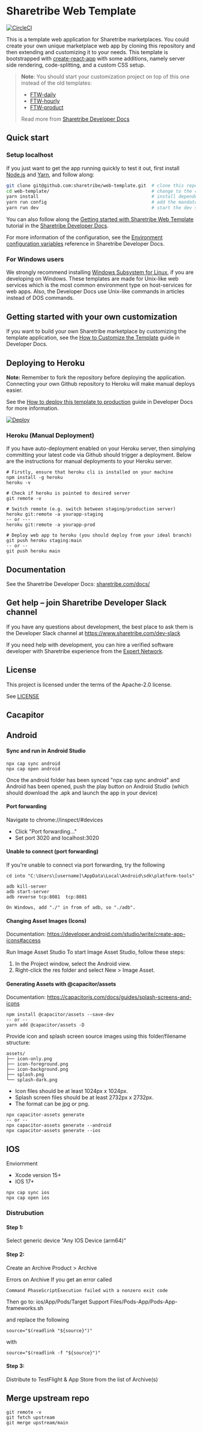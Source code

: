 # Sharetribe Web Template

[![CircleCI](https://circleci.com/gh/sharetribe/web-template.svg?style=svg)](https://circleci.com/gh/sharetribe/web-template)

This is a template web application for Sharetribe marketplaces. You could create your own unique
marketplace web app by cloning this repository and then extending and customizing it to your needs.
This template is bootstrapped with
[create-react-app](https://github.com/facebookincubator/create-react-app) with some additions,
namely server side rendering, code-splitting, and a custom CSS setup.

> **Note**: You should start your customization project on top of this one instead of the old
> templates:
>
> - [FTW-daily](https://github.com/sharetribe/ftw-daily)
> - [FTW-hourly](https://github.com/sharetribe/ftw-hourly)
> - [FTW-product](https://github.com/sharetribe/ftw-hourly)
>
> Read more from
> [Sharetribe Developer Docs](https://www.sharetribe.com/docs/template/sharetribe-web-template/)

## Quick start

### Setup localhost

If you just want to get the app running quickly to test it out, first install
[Node.js](https://nodejs.org/) and [Yarn](https://yarnpkg.com/), and follow along:

```sh
git clone git@github.com:sharetribe/web-template.git  # clone this repository
cd web-template/                                      # change to the cloned directory
yarn install                                          # install dependencies
yarn run config                                       # add the mandatory env vars to your local config
yarn run dev                                          # start the dev server, this will open a browser in localhost:3000
```

You can also follow along the
[Getting started with Sharetribe Web Template](https://www.sharetribe.com/docs/introduction/getting-started-with-web-template/)
tutorial in the [Sharetribe Developer Docs](https://www.sharetribe.com/docs/).

For more information of the configuration, see the
[Environment configuration variables](https://www.sharetribe.com/docs/template/template-env/)
reference in Sharetribe Developer Docs.

### For Windows users

We strongly recommend installing
[Windows Subsystem for Linux](https://docs.microsoft.com/en-us/windows/wsl/about), if you are
developing on Windows. These templates are made for Unix-like web services which is the most common
environment type on host-services for web apps. Also, the Developer Docs use Unix-like commands in
articles instead of DOS commands.

## Getting started with your own customization

If you want to build your own Sharetribe marketplace by customizing the template application, see
the
[How to Customize the Template](https://www.sharetribe.com/docs/template/how-to-customize-template/)
guide in Developer Docs.

## Deploying to Heroku

**Note:** Remember to fork the repository before deploying the application. Connecting your own
Github repository to Heroku will make manual deploys easier.

See the
[How to deploy this template to production](https://www.sharetribe.com/docs/template/how-to-deploy-template-to-production/)
guide in Developer Docs for more information.

[![Deploy](https://www.herokucdn.com/deploy/button.svg)](https://heroku.com/deploy)

### Heroku (Manual Deployment)

If you have auto-deployment enabled on your Heroku server, then simplying committing your latest
code via Github should trigger a deployment. Below are the instructions for manual deployments to
your Heroku server.

```
# Firstly, ensure that heroku cli is installed on your machine
npm install -g heroku
heroku -v

# Check if heroku is pointed to desired server
git remote -v

# Switch remote (e.g. switch between staging/production server)
heroku git:remote -a yourapp-staging
-- or ---
heroku git:remote -a yourapp-prod

# Deploy web app to heroku (you should deploy from your ideal branch)
git push heroku staging:main
-- or --
git push heroku main

```

## Documentation

See the Sharetribe Developer Docs: [sharetribe.com/docs/](https://www.sharetribe.com/docs/)

## Get help – join Sharetribe Developer Slack channel

If you have any questions about development, the best place to ask them is the Developer Slack
channel at https://www.sharetribe.com/dev-slack

If you need help with development, you can hire a verified software developer with Sharetribe
experience from the [Expert Network](https://www.sharetribe.com/experts/).

## License

This project is licensed under the terms of the Apache-2.0 license.

See [LICENSE](LICENSE)

## Cacapitor

## Android

#### Sync and run in Android Studio

```
npx cap sync android
npx cap open android
```

Once the android folder has been synced "npx cap sync android" and Android has been opened, push the
play button on Android Studio (which should download the .apk and launch the app in your device)

#### Port forwarding

Navigate to chrome://inspect/#devices

- Click "Port forwarding..."
- Set port 3020 and localhost:3020

#### Unable to connect (port forwarding)

If you're unable to connect via port forwarding, try the following

```
cd into "C:\Users\[username]\AppData\Local\Android\sdk\platform-tools"

adb kill-server
adb start-server
adb reverse tcp:8081  tcp:8081

On Windows, add "./" in from of adb, so "./adb".
```

#### Changing Asset Images (Icons)

Documentation: https://developer.android.com/studio/write/create-app-icons#access

Run Image Asset Studio To start Image Asset Studio, follow these steps:

1. In the Project window, select the Android view.
2. Right-click the res folder and select New > Image Asset.

#### Generating Assets with @capacitor/assets

Documentation: https://capacitorjs.com/docs/guides/splash-screens-and-icons

```
npm install @capacitor/assets --save-dev
-- or --
yarn add @capacitor/assets -D
```

Provide icon and splash screen source images using this folder/filename structure:

```
assets/
├── icon-only.png
├── icon-foreground.png
├── icon-background.png
├── splash.png
└── splash-dark.png
```

- Icon files should be at least 1024px x 1024px.
- Splash screen files should be at least 2732px x 2732px.
- The format can be jpg or png.

```
npx capacitor-assets generate
-- or --
npx capacitor-assets generate --android
npx capacitor-assets generate --ios
```

## IOS

Enviornment

- Xcode version 15+
- IOS 17+

```
npx cap sync ios
npx cap open ios
```

### Distrubution

#### Step 1:

Select generic device "Any IOS Device (arm64)"

#### Step 2:

Create an Archive Product > Archive

Errors on Archive If you get an error called

```
Command PhaseScriptExecution failed with a nonzero exit code
```

Then go to: ios/App/Pods/Target Support Files/Pods-App/Pods-App-frameworks.sh

and replace the following

```
source="$(readlink "${source}")"
```

with

```
source="$(readlink -f "${source}")"
```

#### Step 3:

Distribute to TestFlight & App Store from the list of Archive(s)

## Merge upstream repo

```
git remote -v
git fetch upstream
git merge upstream/main

```
